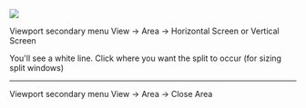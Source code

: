![](https://i.imgur.com/ZSm78JU.png)

Viewport secondary menu View -> Area -> Horizontal Screen or Vertical Screen

You'll see a white line. Click where you want the split to occur (for sizing split windows)

---

Viewport secondary menu View -> Area -> Close Area